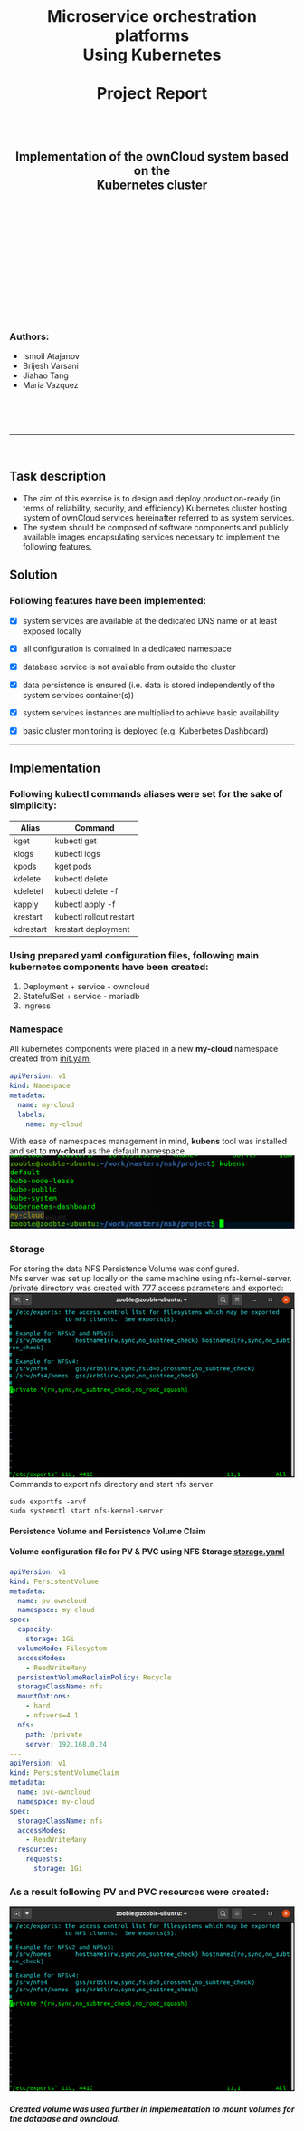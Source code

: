 <br/><br/><br/><br/><br/><br/><br/><br/>
<h1 align=center>Microservice orchestration platforms<br>
Using Kubernetes<br/><br/>Project Report</h1><br/><br/>
<h2 align=center>Implementation of the ownCloud system based on the<br/>Kubernetes cluster</h2>
<br/><br/><br/><br/><br/><br/><br/><br/><br/><br/><br/><br/>
  <h3>Authors:</h3>
  <ul>
  <li>Ismoil Atajanov</li>
  <li>Brijesh Varsani</li>
  <li>Jiahao Tang</li>
  <li>Maria Vazquez</li>
  </ul>
  <br/><br/><br/>

---
<br/>

## Task description
- The aim of this exercise is to design and deploy production-ready (in terms of reliability,
  security, and efficiency) Kubernetes cluster hosting system of ownCloud services hereinafter
  referred to as system services.
- The system should be composed of software components and publicly available images
  encapsulating services necessary to implement the following features.

## Solution
<h3>Following features have been implemented:</h3>

- [x] system services are available at the dedicated DNS name or at least exposed locally
- [x] all configuration is contained in a dedicated namespace 
- [x] database service is not available from outside the cluster
- [x] data persistence is ensured (i.e. data is stored independently of the system services
container(s))
- [x] system services instances are multiplied to achieve basic availability
- [x] basic cluster monitoring is deployed (e.g. Kuberbetes Dashboard)


---

## Implementation

### Following kubectl commands aliases were set for the sake of simplicity:
| Alias | Command |
| --------- | ---------|
| kget | kubectl get |
| klogs | kubectl logs |
| kpods | kget pods |
| kdelete | kubectl delete |
| kdeletef | kubectl delete -f |
| kapply | kubectl apply -f |
| krestart | kubectl rollout restart |
| kdrestart | krestart deployment |

### Using prepared yaml configuration files, following main kubernetes components have been created:
1. Deployment + service - owncloud
2. StatefulSet + service - mariadb
3. Ingress


### Namespace

All kubernetes components were placed in a new **my-cloud** namespace created from [init.yaml](https://github.com/Ismail11270/AEII_2020_MSK_-Ismoil_Atajanov-/blob/master/owncloud/init.yaml)
```yaml
apiVersion: v1
kind: Namespace
metadata:
  name: my-cloud
  labels:
    name: my-cloud
```
With ease of namespaces management in mind, **kubens** tool was installed and set to **my-cloud** as the default namespace.
<br/>
![kubens](https://github.com/Ismail11270/AEII_2020_MSK_-Ismoil_Atajanov-/blob/master/ss/kubens.png)
<br/>


### Storage

For storing the data NFS Persistence Volume was configured. <br/>
Nfs server was set up locally on the same machine using nfs-kernel-server. 
/private directory was created with 777 access parameters and exported:
<br/>
![etc/exports](https://github.com/Ismail11270/AEII_2020_MSK_-Ismoil_Atajanov-/blob/master/ss/etc-exports.png)
<br/>
Commands to export nfs directory and start nfs server: <br/>
```shell
sudo exportfs -arvf
sudo systemctl start nfs-kernel-server
```
#### Persistence Volume and Persistence Volume Claim
#### Volume configuration file for PV & PVC using NFS Storage [storage.yaml](https://github.com/Ismail11270/AEII_2020_MSK_-Ismoil_Atajanov-/blob/master/owncloud/storage/storage.yaml)
```yaml
apiVersion: v1
kind: PersistentVolume
metadata: 
  name: pv-owncloud
  namespace: my-cloud
spec:
  capacity:
    storage: 1Gi
  volumeMode: Filesystem
  accessModes:
    - ReadWriteMany
  persistentVolumeReclaimPolicy: Recycle
  storageClassName: nfs
  mountOptions:
    - hard
    - nfsvers=4.1
  nfs:
    path: /private
    server: 192.168.0.24
---
apiVersion: v1
kind: PersistentVolumeClaim
metadata:
  name: pvc-owncloud
  namespace: my-cloud
spec:
  storageClassName: nfs
  accessModes:
    - ReadWriteMany
  resources:
    requests:
      storage: 1Gi
```

### As a result following PV and PVC resources were created:
![pv/pvc](https://github.com/Ismail11270/AEII_2020_MSK_-Ismoil_Atajanov-/blob/master/ss/etc-exports.png)
<br/>
##### Created volume was used further in implementation to mount volumes for the database and owncloud.

### Database configuration
MariaDB was chosen as the main database server, and it was implemented as a single replica stateful application defined in [mariadb.yaml]()
<br/>

- MariaDB username and password were defined in [**mariadb-secret.yaml**](https://github.com/Ismail11270/AEII_2020_MSK_-Ismoil_Atajanov-/blob/master/owncloud/storage/mariadb-secret.yaml)
- MariaDB environment variables were defined in [**config-map.yaml**](https://github.com/Ismail11270/AEII_2020_MSK_-Ismoil_Atajanov-/blob/master/owncloud/storage/config.yaml)
- MariaDB application configuration was defined in [**mariadb.yaml**](https://github.com/Ismail11270/AEII_2020_MSK_-Ismoil_Atajanov-/blob/master/owncloud/storage/mariadb.yaml)
>In order to configure the database correctly **all the configurations** must be applied *in the same order*

####Previously created persistent volume claim is used here to mount volume for mariadb database.
```yaml
        volumeMounts:
        - name: storage
          mountPath: /var/lib/mysql
          subPath: mysql
      volumes:
      - name: storage
        persistentVolumeClaim:
          claimName: pvc-owncloud
```

### Owncloud configuration
- In order to start only single configuration [owncloud.yaml](https://github.com/Ismail11270/AEII_2020_MSK_-Ismoil_Atajanov-/blob/master/owncloud/owncloud.yaml) is required.
<br/>
  
Most important part of the configuration is the container image which was set to ***owncloud*** and volume mounts suggested by the official 
documentation for the image. Volume mounts are again mounted on the PVC created earlier:
```yaml
        volumeMounts:
        - name: owncloud-storage
          mountPath: /var/www/html/data
          subPath: owncloud/data
        volumeMounts:
        - name: owncloud-storage
          mountPath: /var/www/html/apps
          subPath: owncloud/apps
        volumeMounts:
        - name: owncloud-storage
          mountPath: /var/www/html/config
          subPath: owncloud/config
      volumes:
      - name: owncloud-storage
        persistentVolumeClaim:
          claimName: pvc-owncloud
```
#### The two created applications (deployment and statefulset) were created together with internal services to provide access to the pods
![pv/pvc](https://github.com/Ismail11270/AEII_2020_MSK_-Ismoil_Atajanov-/blob/master/ss/resources.png)
<br/>

### Ingress
Next step of the implementation was to configure nginx ingress to provide external access to owncloud service.
The host for the owncloud service access was set to ***my-cloud.site***. After applying the ingress.yaml configuration owncloud application was exposed at the given host.

- Ingress rules
```yaml
  rules:
  - host: my-cloud.site
    http:
      paths:
      - path: "/"
        pathType: Prefix
        backend:
          service:
            name: owncloud
            port:
              number: 80
```
### Kubernetes Dashboard
Kubernetes dashboard resources come together with minikube installation. To use them a number of minikube addons have to be enabled.
- Below is the list of all minikube addons enabled for this project:
  
![pv/pvc](https://github.com/Ismail11270/AEII_2020_MSK_-Ismoil_Atajanov-/blob/master/ss/addons.png)
<br/>
